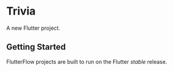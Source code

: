 # Trivia

A new Flutter project.

## Getting Started

FlutterFlow projects are built to run on the Flutter _stable_ release.
